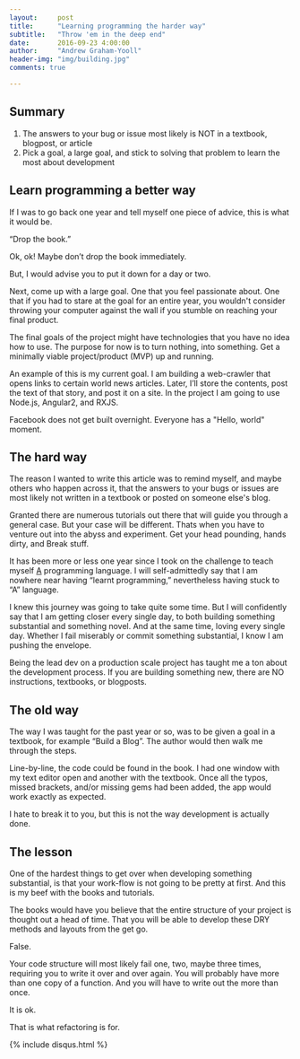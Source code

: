 ```yaml
---
layout:     post
title:      "Learning programming the harder way"
subtitle:   "Throw 'em in the deep end"
date:       2016-09-23 4:00:00
author:     "Andrew Graham-Yooll"
header-img: "img/building.jpg"
comments: true

---
```


<h2 class="section-heading">Summary</h2>
<ol>
	<li>The answers to your bug or issue most likely is NOT in a textbook, blogpost, or article</li>
	<li>Pick a goal, a large goal, and stick to solving that problem to learn the most about development</li>
</ol>

<h2 class="section-heading">Learn programming a better way</h2>

<p>If I was to go back one year and tell myself one piece of advice, this is what it would be.
</p>
<p>“Drop the book.”
</p>
<p>Ok, ok! Maybe don’t drop the book immediately. 
</p>
<p>But, I would advise you to put it down for a day or two. 
</p>
<p>Next, come up with a large goal. One that you feel passionate about. One that if you had to stare at the goal for an entire year, you wouldn't consider throwing your computer against the wall if you stumble on reaching your final product.  
</p>
<p>The final goals of the project might have technologies that you have no idea how to use. The purpose for now is to turn nothing, into something. Get a minimally viable project/product (MVP) up and running.
</p>
<p>An example of this is my current goal. I am building a web-crawler that opens links to certain world news articles. Later, I’ll store the contents, post the text of that story, and post it on a site. In the project I am going to use Node.js, Angular2, and RXJS.
</p>
<p>Facebook does not get built overnight. Everyone has a "Hello, world" moment.
</p>

<h2 class="section-heading">The hard way</h2>

<p>The reason I wanted to write this article was to remind myself, and maybe others who happen across it, that the answers to your bugs or issues are most likely not written in a textbook or posted on someone else's blog. </p>

<p>Granted there are numerous tutorials out there that will guide you through a general case. But your case will be different. Thats when you have to venture out into the abyss and experiment. Get your head pounding, hands dirty, and Break stuff.</p>

<p>It has been more or less one year since I took on the challenge to teach myself <u>A</u> programming language.  I will self-admittedly say that I am nowhere near having “learnt programming,” nevertheless having stuck to “A” language. </p>

<p>I knew this journey was going to take quite some time. But I will confidently say that I am getting closer every single day, to both building something substantial and something novel. And at the same time, loving every single day. Whether I fail miserably or commit something substantial, I know I am pushing the envelope.</p>

<p>Being the lead dev on a production scale project has taught me a ton about the development process. If you are building something new, there are NO instructions, textbooks, or blogposts.
</p>

<h2 class="section-heading">The old way</h2>

<p>The way I was taught for the past year or so, was to be given a goal in a textbook, for example “Build a Blog”. The author would then walk me through the steps. 
</p>
<p>Line-by-line, the code could be found in the book. I had one window with my text editor open and another with the textbook. Once all the typos, missed brackets, and/or missing gems had been added, the app would work exactly as expected.  
</p>
<p>I hate to break it to you, but this is not the way development is actually done.
</p>



<h2 class="section-heading">The lesson</h2>

<p>One of the hardest things to get over when developing something substantial, is that your work-flow is not going to be pretty at first.  And this is my beef with the books and tutorials. 
</p>
<p>The books would have you believe that the entire structure of your project is thought out a head of time. That you will be able to develop these DRY methods and layouts from the get go.  
</p>
<p>False.
</p>
<p>Your code structure will most likely fail one, two, maybe three times, requiring you to write it over and over again. You will probably have more than one copy of a function. And you will have to write out the <title></title> more than once.  
</p>
<p>It is ok. 
</p>
<p>That is what refactoring is for.  
</p>

{% include disqus.html %}

